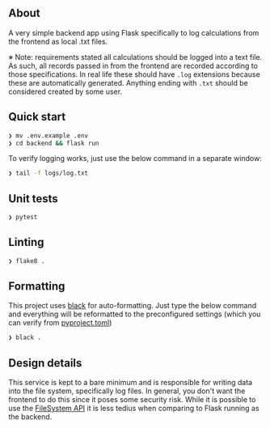 ## About

A very simple backend app using Flask specifically to log calculations from the frontend as local .txt files.

※ Note: requirements stated all calculations should be logged into a text file. As such, all records passed in from the frontend are recorded according to those specifications. In real life these should have `.log` extensions because these are automatically generated. Anything ending with `.txt` should be considered created by some user.

## Quick start

```bash
❯ mv .env.example .env
❯ cd backend && flask run
```

To verify logging works, just use the below command in a separate window:

```bash
❯ tail -f logs/log.txt
```

## Unit tests

```bash
❯ pytest
```

## Linting

```bash
❯ flake8 .
```

## Formatting

This project uses [black](https://github.com/psf/black) for auto-formatting. Just type the below command and everything will be reformatted to the preconfigured settings (which you can verify from [pyproject.toml](./pyproject.toml))

```bash
❯ black .
```

## Design details

This service is kept to a bare minimum and is responsible for writing data into the file system, specifically log files. In general, you don't want the frontend to do this since it poses some security risk. While it is possible to use the [FileSystem API](https://developer.mozilla.org/en-US/docs/Web/API/File_and_Directory_Entries_API) it is less tedius when comparing to Flask running as the backend.
